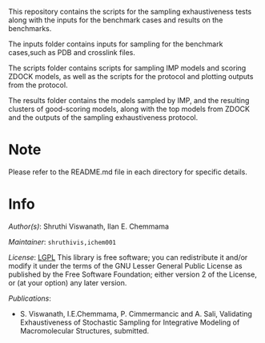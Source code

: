 This repository contains the scripts for the sampling exhaustiveness tests along with the inputs for the benchmark cases and results on the benchmarks.  

The inputs folder contains inputs for sampling for the benchmark cases,such as PDB and crosslink files.

The scripts folder contains scripts for sampling IMP models and scoring ZDOCK models, as well as the scripts for the protocol and plotting outputs from the protocol.

The results folder contains the models sampled by IMP, and the resulting clusters of good-scoring models, along with the top models from ZDOCK and the outputs of the sampling exhaustiveness protocol. 

# Note
Please refer to the README.md file in each directory for specific details.

# Info

_Author(s)_: Shruthi Viswanath, Ilan E. Chemmama 

_Maintainer_: `shruthivis,ichem001`

_License_: [LGPL](http://www.gnu.org/licenses/old-licenses/lgpl-2.1.html)
This library is free software; you can redistribute it and/or
modify it under the terms of the GNU Lesser General Public
License as published by the Free Software Foundation; either
version 2 of the License, or (at your option) any later version.

_Publications_:
- S. Viswanath, I.E.Chemmama, P. Cimmermancic and A. Sali, Validating Exhaustiveness of Stochastic Sampling for Integrative Modeling of Macromolecular Structures, submitted.

